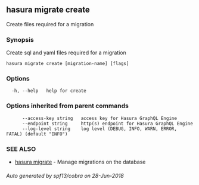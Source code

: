 ## hasura migrate create

Create files required for a migration

### Synopsis

Create sql and yaml files required for a migration

```
hasura migrate create [migration-name] [flags]
```

### Options

```
  -h, --help   help for create
```

### Options inherited from parent commands

```
      --access-key string   access key for Hasura GraphQL Engine
      --endpoint string     http(s) endpoint for Hasura GraphQL Engine
      --log-level string    log level (DEBUG, INFO, WARN, ERROR, FATAL) (default "INFO")
```

### SEE ALSO

* [hasura migrate](hasura_migrate.md)	 - Manage migrations on the database

###### Auto generated by spf13/cobra on 28-Jun-2018
